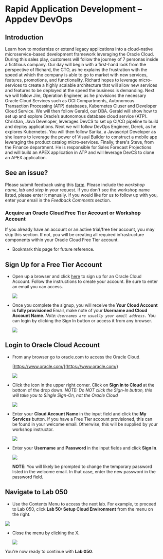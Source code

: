 # Rapid Application Development – Appdev DevOps

## Introduction

Learn how to modernize or extend legacy applications into a cloud-native microservice-based development framework leveraging the Oracle Cloud. During this sales play, customers will follow the journey of 7 personas inside a fictitious company. Our day will begin with a first-hand look from the perspective of Richard, the CTO, as he explains the frustration with the speed at which the company is able to go to market with new services, features, promotions, and functionality. Richard hopes to leverage micro-services to create a highly scalable architecture that will allow new services and features to be deployed at the speed the business is demanding. Next we will follow Jim, Operation Engineer, as he provisions the necessary Oracle Cloud Services such as OCI Compartments, Autonomous Transaction Processing (ATP) databases, Kubernetes Cluser and Developer Cloud Service.  We will then follow Gerald, our DBA. Gerald will show how to set up and explore Oracle’s autonomous database cloud service (ATP). Christian, Java Developer, leverages DevCS to set up CI/CD pipeline to build and deploy applications. Next we will follow DevOps Engineer, Derek, as he explores Kubernetes. You will then follow Sarika, a Javascript Developer as she learns to leverage the power of Visual Builder to construct a mobile app leveraging the product catalog micro-services.  Finally, there's Steve, from the Finance department.  He is responsible for Sales Forecast Projections and will build an APEX application in ATP and will leverage DevCS to clone an APEX application.

## See an issue?
Please submit feedback using this [form](https://apexapps.oracle.com/pls/apex/f?p=133:1:::::P1_FEEDBACK:1). Please include the *workshop name*, *lab* and *step* in your request.  If you don't see the workshop name listed, please enter it manually. If you would like for us to follow up with you, enter your email in the *Feedback Comments* section.
### Acquire an Oracle Cloud Free Tier Account or Workshop Account

If you already have an account or an active trial/free tier account, you may skip this section.  If not, you will be creating all required infrastructure components within your Oracle Cloud Free Tier account.

- Bookmark this page for future reference.

## Sign Up for a Free Tier Account

- Open up a browser and click [here](https://myservices.us.oraclecloud.com/mycloud/signup?language=en&sourceType=:ex:tb:::RC_NAMK190418P00033:HOLPythonATP&SC=:ex:tb:::RC_NAMK190418P00033:HOLPythonATP&pcode=NAMK190418P00033) to sign up for an Oracle Cloud Account.
Follow the instructions to create your account.  Be sure to enter an email you can access.  

  ![](images/0/free-tier-account-3.png " ")


- Once you complete the signup, you will receive the **Your Cloud Account is fully provisioned** Email, make note of your **Username and Cloud Account Name**.   *Note: `Usernames are usually your email address.`*  You can login by clicking the Sign In button or access it from any browser.

    ![](images/0/signup-email-provisioned.png " ")

## Login to Oracle Cloud Account

- From any browser go to oracle.com to access the Oracle Cloud.

    [https://www.oracle.com/](https://www.oracle.com/)

    ![](images/0/login-screen.png " ")

- Click the icon in the upper right corner.  Click on **Sign in to Cloud** at the bottom of the drop down.  *NOTE:  Do NOT click the Sign-In button, this will take you to Single Sign-On, not the Oracle Cloud*

    ![](images/0/signup.png " ")    

- Enter your **Cloud Account Name** in the input field and click the **My Services** button. If you have a Free Tier account provisioned, this can be found in your welcome email. Otherwise, this will be supplied by your workshop instructor.

    ![](images/0/login-tenancy.png " ")  

- Enter your **Username** and **Password** in the input fields and click **Sign In**.

    ![](images/0/cloud-login.png " ") 

  **NOTE**: You will likely be prompted to change the temporary password listed in the welcome email. In that case, enter the new password in the password field.

## Navigate to Lab 050

  - Use the Contents Menu to access the next lab. For example, to proceed to Lab 050, click **Lab 50: Setup Cloud Environment** from the menu on the right.

  ![](images/0/WorkshopMenu.png " ")

- Close the menu by clicking the X.

  ![](images/0/Menu.png " ")

You're now ready to continue with **Lab 050**.
